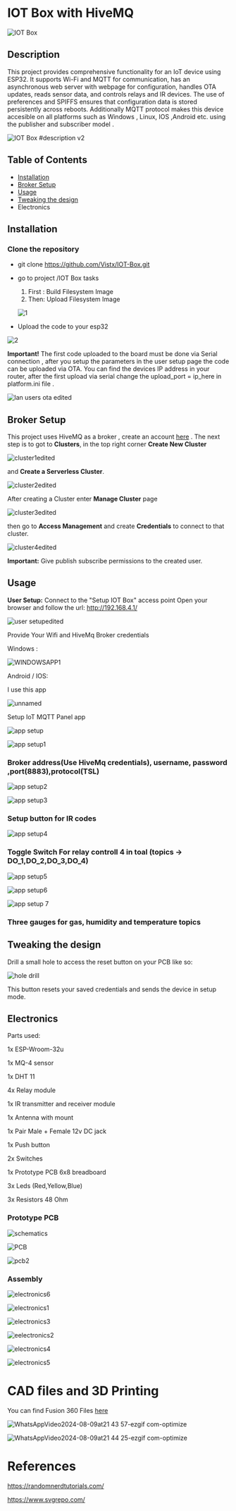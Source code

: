 
# IOT Box with HiveMQ

![IOT Box  ](https://github.com/user-attachments/assets/a70e7d9e-b849-42aa-9466-b2fe1b3cf938)



## Description 
This project provides comprehensive functionality for an IoT device using ESP32. It supports Wi-Fi and MQTT for communication, has an asynchronous web server with webpage  for configuration, handles OTA updates, reads sensor data, and controls relays and IR devices. The use of preferences and SPIFFS ensures that configuration data is stored persistently across reboots. Additionally MQTT protocol makes this device accesible on all platforms such as Windows , Linux, IOS ,Android etc.  using the publisher and subscriber model .


![IOT Box  #description v2](https://github.com/user-attachments/assets/e7b0b889-9802-41d5-9a73-dbc6fbc75ecc)


## Table of Contents
- [Installation](#installation) 
- [Broker Setup](#broker-setup)
- [Usage](#usage) 
- [Tweaking the design](#tweaking-the-design)
- Electronics 

## Installation
### Clone the repository 
- git clone https://github.com/Vistx/IOT-Box.git
- go to project /IOT Box tasks  
   1. First : Build Filesystem Image   
   2. Then: Upload Filesystem Image
  
  ![1](https://github.com/user-attachments/assets/429ac1e1-7675-42f1-81b2-c67eea4b3313)

- Upload the code to your esp32

![2](https://github.com/user-attachments/assets/6afe996c-2f75-4429-bfd5-66e8d29e7e84)

**Important!** The first code uploaded to the board must be done via Serial connection , after you setup the parameters in the user setup page the code can be uploaded via OTA. You can find the devices IP address in your router, after the first upload via serial change the  upload_port = ip_here in platform.ini file .



![lan users ota edited](https://github.com/user-attachments/assets/001f6988-c398-411f-812a-6701829a38fa)


## Broker Setup
This project uses HiveMQ as a broker , create an account [here](https://www.hivemq.com/) . The next step is to got to **Clusters**,  in the top right corner **Create New Cluster** 

![cluster1edited](https://github.com/user-attachments/assets/565701f5-91bf-49c7-920d-2060af4c1ac9)

and **Create a Serverless Cluster**.

![cluster2edited](https://github.com/user-attachments/assets/ba1d5a5b-b6cd-46c0-ba15-9fd50135dda7)

After creating a Cluster enter **Manage Cluster**  page 

![cluster3edited](https://github.com/user-attachments/assets/c3bd256d-bbcb-46c9-9281-87dfeb4d17ab)

then go to **Access Management**  and create **Credentials** to connect to that cluster. 

![cluster4edited](https://github.com/user-attachments/assets/aebe92c6-78a5-4a4d-ab51-0c181dd55722)

**Important:** Give publish subscribe permissions to the created user.

## Usage

**User Setup:**
Connect to the "Setup IOT Box" access point 
Open your browser and  follow the url:  http://192.168.4.1/

![user setupedited](https://github.com/user-attachments/assets/0f44a2cf-59f3-4074-8688-7d5798ce3494)


Provide Your Wifi and HiveMq Broker credentials 

Windows :

![WINDOWSAPP1](https://github.com/user-attachments/assets/95ce6c4b-2ad7-4a09-8093-742ed96e31d4)



Android / IOS:

I use this app 

![unnamed](https://github.com/user-attachments/assets/6cbdfe8b-13e0-40a3-bc46-6035e632f48a)

Setup IoT MQTT Panel app

![app setup](https://github.com/user-attachments/assets/e094f885-a7b2-48a8-8977-085e7d61807c)

![app setup1](https://github.com/user-attachments/assets/be0d8c54-cc70-4854-8053-91dab02cea9b)

### Broker address(Use HiveMq credentials), username, password ,port(8883),protocol(TSL)

![app setup2](https://github.com/user-attachments/assets/270ebdd8-6d8b-4ac6-a32d-6b568397c2f7)

![app setup3](https://github.com/user-attachments/assets/c89d501e-42fb-46ca-82be-defc0ef61282)

### Setup button for IR codes

![app setup4](https://github.com/user-attachments/assets/599b934d-e250-42c4-a25e-9acc49e391f2)

### Toggle Switch For relay controll 4 in toal (topics -> DO_1,DO_2,DO_3,DO_4)

![app setup5](https://github.com/user-attachments/assets/67699eb4-ef10-46d2-8b89-e6a1eff38679)

![app setup6](https://github.com/user-attachments/assets/85ea0783-f35f-46e6-b2e4-a28cd48ce121)

![app setup 7](https://github.com/user-attachments/assets/d31918a4-ccf3-4cb7-8b4d-b24c943f6a1f)

### Three gauges for gas, humidity and temperature topics 


## Tweaking the design
Drill a small hole to access the reset button on your PCB like so:

![hole drill](https://github.com/user-attachments/assets/250d82ad-56fd-41d5-9e2d-ced1d3bfbabb)


This button resets your saved credentials and sends the device in setup mode.

##  Electronics
Parts used:

1x ESP-Wroom-32u

1x MQ-4 sensor

1x DHT 11

4x Relay module

1x IR transmitter and receiver module

1x Antenna with mount

1x Pair Male + Female 12v DC jack 

1x Push button

2x Switches

1x Prototype PCB 6x8 breadboard

3x Leds (Red,Yellow,Blue)

3x Resistors 48 Ohm

### Prototype PCB

![schematics](https://github.com/user-attachments/assets/aa3639ba-ab77-4f25-8d04-51e43380cf9d)

![PCB](https://github.com/user-attachments/assets/286e40b5-c8d3-4025-89c9-f41120a14d95)

![pcb2](https://github.com/user-attachments/assets/c0c77f18-9a70-4a73-86ac-677280d3f414)




### Assembly
![electronics6](https://github.com/user-attachments/assets/72ad0518-fbf2-432c-a7fd-52cc6da0cedf)

![electronics1](https://github.com/user-attachments/assets/ca0b776a-60ca-4361-b8f7-3ecc621fc05d)

![electronics3](https://github.com/user-attachments/assets/6cf6b4d3-3533-4e64-bd61-c09888fd95b0)

![eelectronics2](https://github.com/user-attachments/assets/2a79634b-bcd5-4a39-ab6a-4b76cdf1ce8a)

![electronics4](https://github.com/user-attachments/assets/5d710371-8eaf-44c1-9398-f68911a04567)

![electronics5](https://github.com/user-attachments/assets/9755c0be-b226-432a-9bfd-195fb67ff83c)




# CAD files and 3D Printing

You can find Fusion 360 Files [here](https://grabcad.com/library/iot-box-1)

![WhatsAppVideo2024-08-09at21 43 57-ezgif com-optimize](https://github.com/user-attachments/assets/caf98319-e943-444f-a7df-6f3dad130119)

![WhatsAppVideo2024-08-09at21 44 25-ezgif com-optimize](https://github.com/user-attachments/assets/5803e229-8ab7-4975-bde8-f0c72147a524)



# References

https://randomnerdtutorials.com/

https://www.svgrepo.com/
